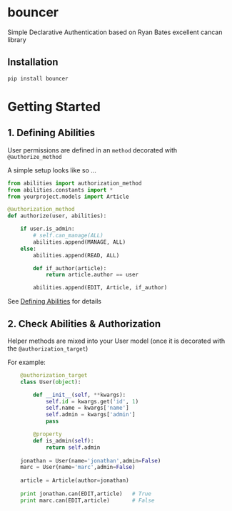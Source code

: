 bouncer
========

Simple Declarative Authentication based on Ryan Bates excellent cancan library

## Installation

`pip install bouncer`


# Getting Started

## 1. Defining Abilities

User permissions are defined in an `method` decorated with `@authorize_method`

A simple setup looks like so ...

```python
from abilities import authorization_method
from abilities.constants import *
from yourproject.models import Article

@authorization_method
def authorize(user, abilities):

    if user.is_admin:
        # self.can_manage(ALL)
        abilities.append(MANAGE, ALL)
    else:
        abilities.append(READ, ALL)

        def if_author(article):
            return article.author == user

        abilities.append(EDIT, Article, if_author)
```

See [Defining Abilities](#) for details

## 2. Check Abilities & Authorization

Helper methods are mixed into your User model (once it is decorated with the `@authorization_target`)

For example:

```python
    @authorization_target
    class User(object):

        def __init__(self, **kwargs):
            self.id = kwargs.get('id', 1)
            self.name = kwargs['name']
            self.admin = kwargs['admin']
            pass

        @property
        def is_admin(self):
            return self.admin
            
    jonathan = User(name='jonathan',admin=False)
    marc = User(name='marc',admin=False)
    
    article = Article(author=jonathan)
    
    print jonathan.can(EDIT,article)   # True
    print marc.can(EDIT,article)       # False
```


